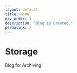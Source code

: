 ```yaml
---
layout: default
title: Home
nav_order: 1
description: "Blog is Created."
permalink: /
---
```


# Storage
Blog for Archiving

